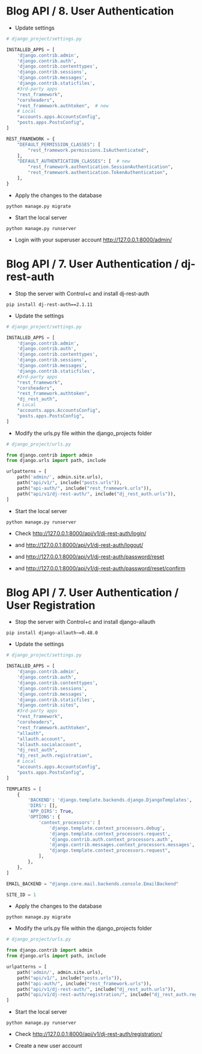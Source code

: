Blog API / 8. User Authentication
========================================================


* Update settings
```python
# django_project/settings.py

INSTALLED_APPS = [
    'django.contrib.admin',
    'django.contrib.auth',
    'django.contrib.contenttypes',
    'django.contrib.sessions',
    'django.contrib.messages',
    'django.contrib.staticfiles',
    #3rd-party apps
    "rest_framework",
    "corsheaders",
    "rest_framework.authtoken",  # new
    # Local
    "accounts.apps.AccountsConfig",
    "posts.apps.PostsConfig",
]

REST_FRAMEWORK = {
    "DEFAULT_PERMISSION_CLASSES": [
        "rest_framework.permissions.IsAuthenticated",
    ],
    "DEFAULT_AUTHENTICATION_CLASSES": [  # new
        "rest_framework.authentication.SessionAuthentication",
        "rest_framework.authentication.TokenAuthentication",
    ],
}
```

* Apply the changes to the database
```shell
python manage.py migrate
```

* Start the local server
```shell
python manage.py runserver
```

* Login with your superuser account http://127.0.0.1:8000/admin/

Blog API / 7. User Authentication / dj-rest-auth
========================================================

* Stop the server with Control+c and install dj-rest-auth
```shell
pip install dj-rest-auth==2.1.11
```

* Update the settings

```python
# django_project/settings.py

INSTALLED_APPS = [
    'django.contrib.admin',
    'django.contrib.auth',
    'django.contrib.contenttypes',
    'django.contrib.sessions',
    'django.contrib.messages',
    'django.contrib.staticfiles',
    #3rd-party apps
    "rest_framework",
    "corsheaders",
    "rest_framework.authtoken",
    "dj_rest_auth",
    # Local
    "accounts.apps.AccountsConfig",
    "posts.apps.PostsConfig",
]

```

* Modify the urls.py file within the django_projects folder

```python
# django_project/urls.py

from django.contrib import admin
from django.urls import path, include

urlpatterns = [
    path('admin/', admin.site.urls),
    path("api/v1/", include("posts.urls")),
    path("api-auth/", include("rest_framework.urls")),
    path("api/v1/dj-rest-auth/", include("dj_rest_auth.urls")),
]
```

* Start the local server
```shell
python manage.py runserver
```

* Check http://127.0.0.1:8000/api/v1/dj-rest-auth/login/

* and http://127.0.0.1:8000/api/v1/dj-rest-auth/logout/

* and http://127.0.0.1:8000/api/v1/dj-rest-auth/password/reset

* and http://127.0.0.1:8000/api/v1/dj-rest-auth/password/reset/confirm


Blog API / 7. User Authentication / User Registration
========================================================

* Stop the server with Control+c and install django-allauth
```shell
pip install django-allauth~=0.48.0
```

* Update the settings

```python
# django_project/settings.py

INSTALLED_APPS = [
    'django.contrib.admin',
    'django.contrib.auth',
    'django.contrib.contenttypes',
    'django.contrib.sessions',
    'django.contrib.messages',
    'django.contrib.staticfiles',
    "django.contrib.sites",
    #3rd-party apps
    "rest_framework",
    "corsheaders",
    "rest_framework.authtoken",
    "allauth",
    "allauth.account",
    "allauth.socialaccount",
    "dj_rest_auth",
    "dj_rest_auth.registration",
    # Local
    "accounts.apps.AccountsConfig",
    "posts.apps.PostsConfig",
]

TEMPLATES = [
    {
        'BACKEND': 'django.template.backends.django.DjangoTemplates',
        'DIRS': [],
        'APP_DIRS': True,
        'OPTIONS': {
            'context_processors': [
                'django.template.context_processors.debug',
                'django.template.context_processors.request',
                'django.contrib.auth.context_processors.auth',
                'django.contrib.messages.context_processors.messages',
                "django.template.context_processors.request",
            ],
        },
    },
]

EMAIL_BACKEND = "django.core.mail.backends.console.EmailBackend"

SITE_ID = 1

```

* Apply the changes to the database
```shell
python manage.py migrate
```

* Modify the urls.py file within the django_projects folder
```python
# django_project/urls.py

from django.contrib import admin
from django.urls import path, include

urlpatterns = [
    path('admin/', admin.site.urls),
    path("api/v1/", include("posts.urls")),
    path("api-auth/", include("rest_framework.urls")),
    path("api/v1/dj-rest-auth/", include("dj_rest_auth.urls")),
    path("api/v1/dj-rest-auth/registration/", include("dj_rest_auth.registration.urls")),
]
```

* Start the local server
```shell
python manage.py runserver
```

* Check http://127.0.0.1:8000/api/v1/dj-rest-auth/registration/

* Create a new user account
